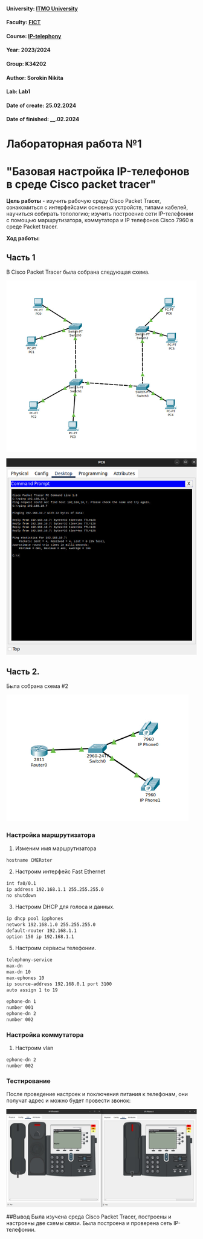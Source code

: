 #### University: [ITMO University](https://itmo.ru/ru/)
#### Faculty: [FICT](https://fict.itmo.ru)
#### Course: [IP-telephony](https://github.com/itmo-ict-faculty/ip-telephony)
#### Year: 2023/2024
#### Group: K34202
#### Author: Sorokin Nikita
#### Lab: Lab1
#### Date of create: 25.02.2024
#### Date of finished: __.02.2024

# Лабораторная работа №1
# "Базовая настройка IP-телефонов в среде Сisco packet tracer"

**Цель работы** - изучить рабочую среду Cisco Packet Tracer, ознакомиться с интерфейсами основных устройств, типами кабелей, научиться собирать топологию; изучить построение сети IP-телефонии с помощью маршрутизатора, коммутатора и IP телефонов Cisco 7960 в среде Packet tracer.

**Ход работы:**

## Часть 1

В Cisco Packet Tracer была собрана следующая схема.

![Схема часть 1](https://github.com/s-txt/2023_2024-ip-telephony-k34202-sorokin_n_a/blob/main/lab1/src/1.png)



![Связь 1 -> 7](https://github.com/s-txt/2023_2024-ip-telephony-k34202-sorokin_n_a/blob/main/lab1/src/2.png)

## Часть 2.

Была собрана схема #2

![Схема часть 2](https://github.com/s-txt/2023_2024-ip-telephony-k34202-sorokin_n_a/blob/main/lab1/src/3.png)

### Настройка маршрутизатора
1. Изменим имя маршрутизатора
```
hostname CMERoter
```
2. Настроим интерфейс Fast Ethernet

```
int fa0/0.1
ip address 192.168.1.1 255.255.255.0
no shutdown
```

3. Настроим DHCP для голоса и данных.
```
ip dhcp pool ipphones
network 192.168.1.0 255.255.255.0
default-router 192.168.1.1
option 150 ip 192.168.1.1
```
5. Настроим сервисы телефонии.

```
telephony-service 
max-dn
max-dn 10
max-ephones 10
ip source-address 192.168.0.1 port 3100
auto assign 1 to 19
```

```
ephone-dn 1
number 001
ephone-dn 2
number 002
```


### Настройка коммутатора

1. Настроим vlan

```
ephone-dn 2
number 002
```

### Тестирование

После проведение настроек и поключения питания к телефонам, они получат адрес и можно будет провести звонок:


![Тест звона](https://github.com/s-txt/2023_2024-ip-telephony-k34202-sorokin_n_a/blob/main/lab1/src/4.png)

##Вывод 
Была изучена среда Cisco Packet Tracer, построены и настроены две схемы связи. Была построена и проверена сеть IP-телефонии.
